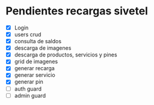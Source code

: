 # Pendientes recargas sivetel

- [x] Login
- [x] users crud
- [x] consulta de saldos
- [x] descarga de imagenes
- [x] descarga de productos, servicios y pines
- [x] grid de imagenes
- [x] generar recarga
- [x] generar servicio
- [x] generar pin
- [ ] auth guard
- [ ] admin guard